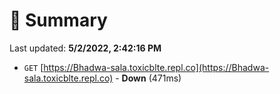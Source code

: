 # 📖 Summary
Last updated: **5/2/2022, 2:42:16 PM**

- `GET` [https://Bhadwa-sala.toxicblte.repl.co](https://Bhadwa-sala.toxicblte.repl.co) - **Down** (471ms)
